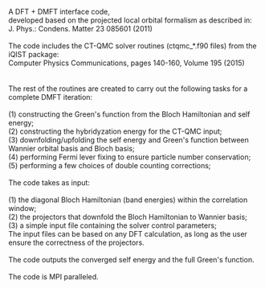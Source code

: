 A DFT + DMFT interface code, <br />
developed based on the projected local orbital formalism as described in: <br />
J. Phys.: Condens. Matter 23 085601 (2011) <br />
   <br />
The code includes the CT-QMC solver routines (ctqmc_*.f90 files) from the iQIST package: <br />
Computer Physics Communications, pages 140-160, Volume 195 (2015) <br />
  <br />
  <br />
The rest of the routines are created to carry out the following tasks for a complete DMFT iteration:  <br />
  <br />
(1) constructing the Green's function from the Bloch Hamiltonian and self energy; <br />
(2) constructing the hybridyzation energy for the CT-QMC input; <br />
(3) downfolding/upfolding the self energy and Green's function between Wannier orbital basis and Bloch basis; <br />
(4) performing Fermi lever fixing to ensure particle number conservation;  <br />
(5) performing a few choices of double counting corrections; <br />
  <br />
The code takes as input:  <br />
  <br />
(1) the diagonal Bloch Hamiltonian (band energies) within the correlation window; <br />
(2) the projectors that downfold the Bloch Hamiltonian to Wannier basis; <br />
(3) a simple input file containing the solver control parameters;<br />
The input files can be based on any DFT calculation, as long as the user ensure the correctness of the projectors. <br />
  <br />
The code outputs the converged self energy and the full Green's function. <br />
  <br />
The code is MPI paralleled. <br />
